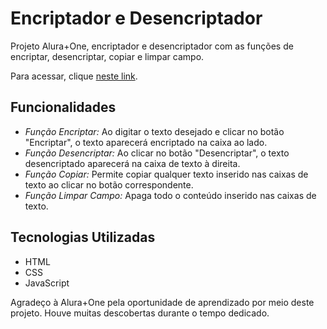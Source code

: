 # Encriptador e Desencriptador

Projeto Alura+One, encriptador e desencriptador com as funções de encriptar, desencriptar, copiar e limpar campo.

Para acessar, clique [neste link](https://pessoal-6cen.vercel.app/).

## Funcionalidades

- *Função Encriptar:* Ao digitar o texto desejado e clicar no botão "Encriptar", o texto aparecerá encriptado na caixa ao lado.
- *Função Desencriptar:* Ao clicar no botão "Desencriptar", o texto desencriptado aparecerá na caixa de texto à direita.
- *Função Copiar:* Permite copiar qualquer texto inserido nas caixas de texto ao clicar no botão correspondente.
- *Função Limpar Campo:* Apaga todo o conteúdo inserido nas caixas de texto.

## Tecnologias Utilizadas

- HTML
- CSS
- JavaScript

Agradeço à Alura+One pela oportunidade de aprendizado por meio deste projeto. Houve muitas descobertas durante o tempo dedicado.
